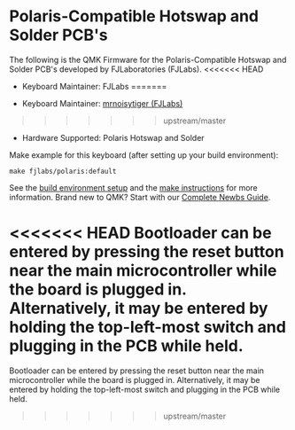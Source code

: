 # Polaris-Compatible Hotswap and Solder PCB's

The following is the QMK Firmware for the Polaris-Compatible Hotswap and Solder PCB's developed by FJLaboratories (FJLabs).
<<<<<<< HEAD
* Keyboard Maintainer: FJLabs
=======

* Keyboard Maintainer: [mrnoisytiger (FJLabs)](https://github.com/mrnoisytiger)
>>>>>>> upstream/master
* Hardware Supported: Polaris Hotswap and Solder
 
Make example for this keyboard (after setting up your build environment):

    make fjlabs/polaris:default


See the [build environment setup](https://docs.qmk.fm/#/getting_started_build_tools) and the [make instructions](https://docs.qmk.fm/#/getting_started_make_guide) for more information. Brand new to QMK? Start with our [Complete Newbs Guide](https://docs.qmk.fm/#/newbs).

<<<<<<< HEAD
Bootloader can be entered by pressing the reset button near the main microcontroller while the board is plugged in. Alternatively, it may be entered by holding the top-left-most switch and plugging in the PCB while held.
=======
Bootloader can be entered by pressing the reset button near the main microcontroller while the board is plugged in. Alternatively, it may be entered by holding the top-left-most switch and plugging in the PCB while held.
>>>>>>> upstream/master
